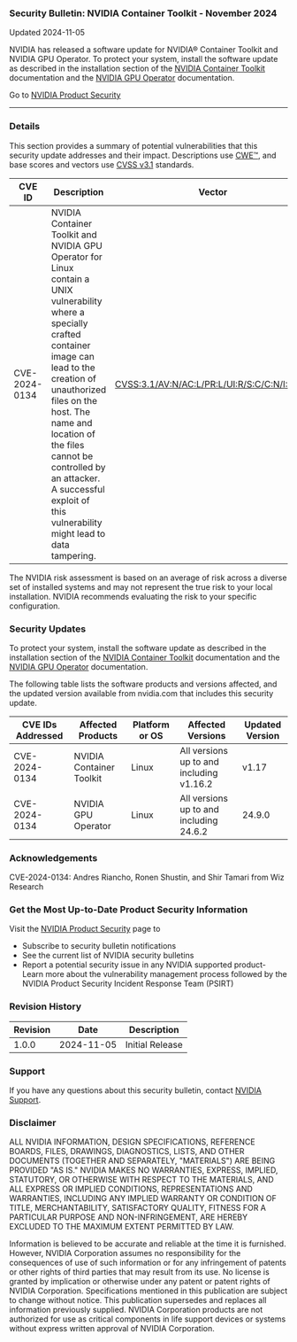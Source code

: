 ### Security Bulletin: NVIDIA Container Toolkit - November 2024

Updated 2024-11-05

NVIDIA has released a software update for NVIDIA® Container Toolkit and NVIDIA GPU Operator. To protect your system, install the software update as described in the installation section of the <a href="https://docs.nvidia.com/datacenter/cloud-native/container-toolkit/latest/install-guide.html">NVIDIA Container Toolkit</a> documentation and the <a href="https://docs.nvidia.com/datacenter/cloud-native/gpu-operator/latest/getting-started.html">NVIDIA GPU Operator</a> documentation.

Go to [NVIDIA Product Security](https://www.nvidia.com/security/)

_______________________________________________________________________________________________________________________________________________

### Details

This section provides a summary of potential vulnerabilities that this security update addresses and their impact. Descriptions use [CWE™](https://cwe.mitre.org/), and base scores and vectors use [CVSS v3.1](https://www.first.org/cvss/specification-document) standards.

| **CVE ID** | **Description** | **Vector** | **Base Score** | **Severity** | **CWE** | **Impacts** |
| ---------- | ---------------- | ---------- | -------------- | ------------ | -------- | ------------ |
| CVE-2024-0134 | NVIDIA Container Toolkit and NVIDIA GPU Operator for Linux contain a UNIX vulnerability where a specially crafted container image can lead to the creation of unauthorized files on the host. The name and location of the files cannot be controlled by an attacker. A successful exploit of this vulnerability might lead to data tampering. | [CVSS:3.1/AV:N/AC:L/PR:L/UI:R/S:C/C:N/I:L/A:N](https://www.first.org/cvss/calculator/3.1#CVSS:3.1/AV:N/AC:L/PR:L/UI:R/S:C/C:N/I:L/A:N) | 4.1 | MEDIUM | [CWE-61](https://cwe.mitre.org/data/definitions/61.html) | Data Tampering |

The NVIDIA risk assessment is based on an average of risk across a diverse set of installed systems and may not represent the true risk to your local installation. NVIDIA recommends evaluating the risk to your specific configuration.

### Security Updates

To protect your system, install the software update as described in the installation section of the <a href="https://docs.nvidia.com/datacenter/cloud-native/container-toolkit/latest/install-guide.html">NVIDIA Container Toolkit</a> documentation and the <a href="https://docs.nvidia.com/datacenter/cloud-native/gpu-operator/latest/getting-started.html">NVIDIA GPU Operator</a> documentation.

The following table lists the software products and versions affected, and the updated version available from nvidia.com that includes this security update.

| **CVE IDs Addressed** | **Affected Products** | **Platform or OS** | **Affected Versions** | **Updated Version** |
| --------------------- | --------------------- | ----------------- | --------------------- | ------------------- |
| CVE-2024-0134 | NVIDIA Container Toolkit | Linux | All versions up to and including v1.16.2 | v1.17 |
| CVE-2024-0134 | NVIDIA GPU Operator | Linux | All versions up to and including 24.6.2 | 24.9.0 |

### Acknowledgements

CVE-2024-0134: Andres Riancho, Ronen Shustin, and Shir Tamari from Wiz Research



### Get the Most Up-to-Date Product Security Information

Visit the [NVIDIA Product Security](https://www.nvidia.com/security/) page to

- Subscribe to security bulletin notifications
- See the current list of NVIDIA security bulletins
- Report a potential security issue in any NVIDIA supported product- Learn more about the vulnerability management process followed by the NVIDIA Product Security Incident Response Team (PSIRT)
### Revision History

| **Revision** | **Date** | **Description** |
| ------------ | -------- | --------------- |
| 1.0.0 | 2024-11-05 | Initial Release |

### Support
If you have any questions about this security bulletin, contact [NVIDIA Support](https://www.nvidia.com/object/support.html).

### Disclaimer
ALL NVIDIA INFORMATION, DESIGN SPECIFICATIONS, REFERENCE BOARDS, FILES, DRAWINGS, DIAGNOSTICS, LISTS, AND OTHER DOCUMENTS (TOGETHER AND SEPARATELY, "MATERIALS") ARE BEING PROVIDED "AS IS." NVIDIA MAKES NO WARRANTIES, EXPRESS, IMPLIED, STATUTORY, OR OTHERWISE WITH RESPECT TO THE MATERIALS, AND ALL EXPRESS OR IMPLIED CONDITIONS, REPRESENTATIONS AND WARRANTIES, INCLUDING ANY IMPLIED WARRANTY OR CONDITION OF TITLE, MERCHANTABILITY, SATISFACTORY QUALITY, FITNESS FOR A PARTICULAR PURPOSE AND NON-INFRINGEMENT, ARE HEREBY EXCLUDED TO THE MAXIMUM EXTENT PERMITTED BY LAW. 

Information is believed to be accurate and reliable at the time it is furnished. However, NVIDIA Corporation assumes no responsibility for the consequences of use of such information or for any infringement of patents or other rights of third parties that may result from its use. No license is granted by implication or otherwise under any patent or patent rights of NVIDIA Corporation. Specifications mentioned in this publication are subject to change without notice. This publication supersedes and replaces all information previously supplied. NVIDIA Corporation products are not authorized for use as critical components in life support devices or systems without express written approval of NVIDIA Corporation.
